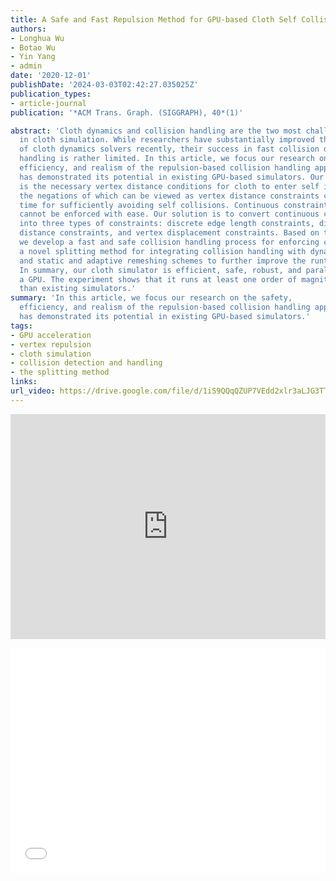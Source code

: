 ```yaml
---
title: A Safe and Fast Repulsion Method for GPU-based Cloth Self Collisions
authors:
- Longhua Wu
- Botao Wu
- Yin Yang
- admin
date: '2020-12-01'
publishDate: '2024-03-03T02:42:27.035025Z'
publication_types:
- article-journal
publication: '*ACM Trans. Graph. (SIGGRAPH), 40*(1)'

abstract: 'Cloth dynamics and collision handling are the two most challenging topics
  in cloth simulation. While researchers have substantially improved the performances
  of cloth dynamics solvers recently, their success in fast collision detection and
  handling is rather limited. In this article, we focus our research on the safety,
  efficiency, and realism of the repulsion-based collision handling approach, which
  has demonstrated its potential in existing GPU-based simulators. Our first discovery
  is the necessary vertex distance conditions for cloth to enter self intersections,
  the negations of which can be viewed as vertex distance constraints continuous in
  time for sufficiently avoiding self collisions. Continuous constraints, however,
  cannot be enforced with ease. Our solution is to convert continuous constraints
  into three types of constraints: discrete edge length constraints, discrete vertex
  distance constraints, and vertex displacement constraints. Based on this solution,
  we develop a fast and safe collision handling process for enforcing constraints,
  a novel splitting method for integrating collision handling with dynamics solvers,
  and static and adaptive remeshing schemes to further improve the runtime performance.
  In summary, our cloth simulator is efficient, safe, robust, and parallelizable on
  a GPU. The experiment shows that it runs at least one order of magnitude faster
  than existing simulators.'
summary: 'In this article, we focus our research on the safety,
  efficiency, and realism of the repulsion-based collision handling approach, which
  has demonstrated its potential in existing GPU-based simulators.'
tags:
- GPU acceleration
- vertex repulsion
- cloth simulation
- collision detection and handling
- the splitting method
links:
url_video: https://drive.google.com/file/d/1iS9QQqQZUP7VEdd2xlr3aLJG3TTqNooT/view
---
```


<p align="center">
<iframe width="100%" height="360" src="https://www.youtube.com/embed/UsuAXvwZl90?si=LECWfmXoOsvZ3MV9" title="YouTube video player" frameborder="0" allow="accelerometer; autoplay; clipboard-write; encrypted-media; gyroscope; picture-in-picture; web-share" allowfullscreen></iframe>
</p>
<p align="center">
<iframe width="100%" height="360" src="//player.bilibili.com/player.html?aid=682804889&bvid=BV1KS4y1K7i1&cid=563649262&p=1" scrolling="no" border="0" frameborder="no" framespacing="0" allowfullscreen="true"> </iframe>
</p>
